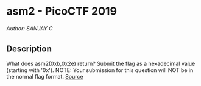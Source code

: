 # asm2 - PicoCTF 2019

###### Author: SANJAY C

## Description

What does asm2(0xb,0x2e) return?
Submit the flag as a hexadecimal value (starting with '0x').
NOTE: Your submission for this question will NOT be in the normal flag format.
[Source](https://jupiter.challenges.picoctf.org/static/717467c8c8b4332ea5873ad8fe7b2dad/test.S)
